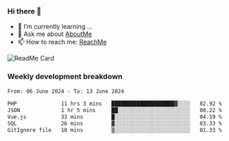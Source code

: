 ### Hi there 👋

- 🌱 I’m currently learning ...
- 💬 Ask me about [AboutMe](https://www.itzcy.com/about)
- 📫 How to reach me: [ReachMe](https://www.itzcy.com/about)

![ReadMe Card](https://github-readme-stats-ten-gilt.vercel.app/api?username=SuperChenYun&show_icons=true&title_color=fff&icon_color=79ff97&text_color=9f9f9f&bg_color=151515&hide_border=true)

### Weekly development breakdown
<!--START_SECTION:waka-->

```txt
From: 06 June 2024 - To: 13 June 2024

PHP              11 hrs 3 mins   ████████████████████▓░░░░   82.92 %
JSON             1 hr 5 mins     ██░░░░░░░░░░░░░░░░░░░░░░░   08.22 %
Vue.js           33 mins         █░░░░░░░░░░░░░░░░░░░░░░░░   04.19 %
SQL              26 mins         ▓░░░░░░░░░░░░░░░░░░░░░░░░   03.33 %
GitIgnore file   10 mins         ▒░░░░░░░░░░░░░░░░░░░░░░░░   01.33 %
```

<!--END_SECTION:waka-->

